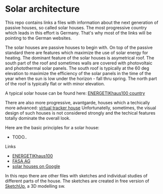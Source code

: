 # Solar architecture
This repo contains links a files with information about the next generation of passive houses, so called solar houses. The most progressive country which leads in this effort is Germany. That's why most of the links will be pointing to the German websites.

The solar houses are passive houses to begin with. On top of the passive standard there are features which maximize the use of solar energy for heating. The dominant feature of the solar houses is asymetrical roof. The south part of the roof and sometimes walls are covered with photovoltaic and photothermal solar panels. The south roof is typically at the 60 deg elevation to maximize the efficiency of the solar panels in the time of the year when the sun is low under the horizon - fall thru spring. The north part of the roof is typically flat or with minor elevation.

A typical solar house can be found here: [ENERGETIKhaus100 country](http://www.fasa-ag.de/cms/upload/images_header/e100/e100_country.jpg)

There are also more progressive, avantgarde, houses which a techically more advanced: [virtual tracker house](http://www.suedwestsolar.de/19.0.html)
Unfortunatelly, sometimes, the visual design of such houses is not considered strongly and the techical features totally dominate the overall look.

Here are the basic principles for a solar house:
- TODO..

Links
- [ENERGETIKhaus100](http://www.energetikhaus100.de/)
- [FASA AG](http://www.fasa-ag.de/bauunternehmen-chemnitz/index.html)
- [solar houses on Google](https://www.google.com/search?q=sonnenhaus&biw=1262&bih=605&source=lnms&tbm=isch&sa=X&ved=0ahUKEwjyoP-M0NPLAhUY4GMKHdIsD-QQ_AUICCgC)

In this repo there are other files with sketches and individual studies of different parts of the house.
The sketches are created in free version of [SketchUp](http://www.sketchup.com/), a 3D modelling sw. 
